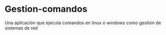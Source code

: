 # Gestion-comandos
Una aplicación que ejecuta comandos en linux o windows como gestión de sistemas de red
